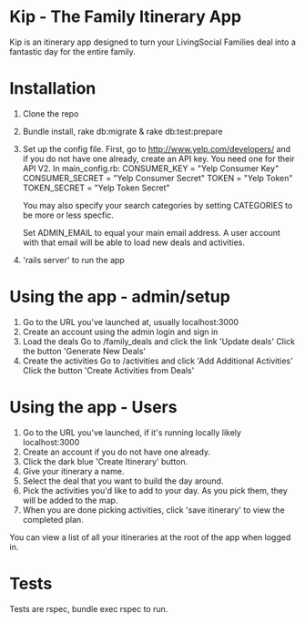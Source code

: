 Kip - The Family Itinerary App
===

Kip is an itinerary app designed to turn your LivingSocial Families deal into a fantastic day for the entire family.

Installation
====
1. Clone the repo
2. Bundle install, rake db:migrate & rake db:test:prepare
3. Set up the config file. First, go to http://www.yelp.com/developers/ and if you do not have one already, create an API key. You need one for their API V2.
    In main_config.rb:
    CONSUMER_KEY = "Yelp Consumer Key"
    CONSUMER_SECRET = "Yelp Consumer Secret"
    TOKEN = "Yelp Token"
    TOKEN_SECRET = "Yelp Token Secret"
    
    You may also specify your search categories by setting CATEGORIES to be more or less specfic.

    Set ADMIN_EMAIL to equal your main email address. A user account with that email will be able to load new deals and activities.

3. 'rails server' to run the app

Using the app - admin/setup
====
1. Go to the URL you've launched at, usually localhost:3000
2. Create an account using the admin login and sign in
3. Load the deals
    Go to /family_deals and click the link 'Update deals'
    Click the button 'Generate New Deals'
4. Create the activities
    Go to /activities and click 'Add Additional Activities'
    Click the button 'Create Activities from Deals'

Using the app - Users
====
1. Go to the URL you've launched, if it's running locally likely localhost:3000
2. Create an account if you do not have one already.
3. Click the dark blue 'Create Itinerary' button.
4. Give your itinerary a name.
5. Select the deal that you want to build the day around.
6. Pick the activities you'd like to add to your day. As you pick them, they will be added to the map.
7. When you are done picking activities, click 'save itinerary' to view the completed plan.

You can view a list of all your itineraries at the root of the app when logged in.


Tests
====
Tests are rspec, bundle exec rspec to run.

